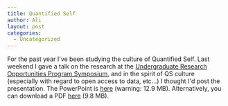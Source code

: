 ```yaml
---
title: Quantified Self
author: Ali
layout: post
categories:
  - Uncategorized
---
```

For the past year I've been studying the culture of Quantified Self. Last weekend I gave a talk on the research at the [Undergraduate Research Opportunities Program Symposium][1], and in the spirit of QS culture (especially with regard to open access to data, etc...) I thought I'd post the presentation. The PowerPoint is [here][2] (warning: 12.9 MB). Alternatively, you can download a PDF [here][3] (9.8 MB).

 [1]: http://www.urop.uci.edu/symposium.html
 [2]: /presentations/QS.ppt
 [3]: /presentations/QS.pdf
